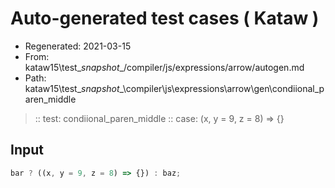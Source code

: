 # Auto-generated test cases ( Kataw )
- Regenerated: 2021-03-15
- From: kataw15\test\__snapshot__/compiler/js/expressions/arrow/autogen.md
- Path: kataw15\test\__snapshot__\compiler\js\expressions\arrow\gen\condiional_paren_middle
> :: test: condiional_paren_middle
> :: case: (x, y = 9, z = 8) => {}
## Input

`````js
bar ? ((x, y = 9, z = 8) => {}) : baz;
`````
